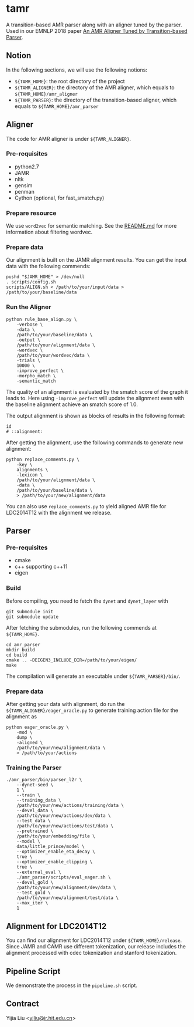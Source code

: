 tamr
====

A transition-based AMR parser along with an aligner tuned by the parser.
Used in our EMNLP 2018 paper [An AMR Aligner Tuned by Transition-based Parser]().


## Notion

In the following sections, we will use the following notions:

- `${TAMR_HOME}`: the root directory of the project
- `${TAMR_ALIGNER}`: the directory of the AMR aligner, which equals
 to `${TAMR_HOME}/amr_aligner`
- `${TAMR_PARSER}`: the directory of the transition-based aligner, which equals
 to `${TAMR_HOME}/amr_parser`
 
## Aligner

The code for AMR aligner is under `${TAMR_ALIGNER}`.

### Pre-requisites

- python2.7
- JAMR
- nltk
- gensim
- penman
- Cython (optional, for fast_smatch.py)

### Prepare resource
We use `word2vec` for semantic matching. See the [README.md]()
for more information about filtering wordvec.

### Prepare data
Our alignment is built on the JAMR alignment results.
You can get the input data with the following commends:
```
pushd "$JAMR_HOME" > /dev/null
. scripts/config.sh
scripts/ALIGN.sh < /path/to/your/input/data > /path/to/your/baseline/data
```

### Run the Aligner
```
python rule_base_align.py \
    -verbose \
    -data \
    /path/to/your/baseline/data \
    -output \
    /path/to/your/alignment/data \
    -wordvec \
    /path/to/your/wordvec/data \
    -trials \
    10000 \
    -improve_perfect \
    -morpho_match \
    -semantic_match
```

The quality of an alignment is evaluated by the smatch
score of the graph
it leads to. Here using `-improve_perfect` will
update the alignment even with the baseline alignment
achieve an smatch score of 1.0.

The output alignment is shown as blocks of results in the following format:
```
id
# ::alignment:
```

After getting the alignment, use the following commands to generate
new alignment:
```
python replace_comments.py \
    -key \
    alignments \
    -lexicon \
    /path/to/your/alignment/data \
    -data \
    /path/to/your/baseline/data \
    > /path/to/your/new/alignment/data
```

You can also use `replace_comments.py` to yield aligned AMR file
for LDC2014T12 with the alignment we release.

## Parser

### Pre-requisites

- cmake
- c++ supporting c++11
- eigen

### Build

Before compiling, you need to fetch the `dynet` and `dynet_layer` with
```
git submodule init
git submodule update
```

After fetching the submodules, run the following commends
at `${TAMR_HOME}`.

```
cd amr_parser
mkdir build
cd build
cmake .. -DEIGEN3_INCLUDE_DIR=/path/to/your/eigen/
make
```

The compilation will generate an executable under `${TAMR_PARSER}/bin/`.

### Prepare data

After getting your data with alignment,
do run the `${TAMR_ALIGNER}/eager_oracle.py`
to generate training action file for the alignment as
```
python eager_oracle.py \
    -mod \
    dump \
    -aligned \
    /path/to/your/new/alignment/data \
    > /path/to/your/actions
```

### Training the Parser

```
./amr_parser/bin/parser_l2r \
    --dynet-seed \
    1 \
    --train \
    --training_data \
    /path/to/your/new/actions/training/data \
    --devel_data \
    /path/to/your/new/actions/dev/data \
    --test_data \
    /path/to/your/new/actions/test/data \
    --pretrained \
    /path/to/your/embedding/file \
    --model \
    data/little_prince/model \
    --optimizer_enable_eta_decay \
    true \
    --optimizer_enable_clipping \
    true \
    --external_eval \
    ./amr_parser/scripts/eval_eager.sh \
    --devel_gold \
    /path/to/your/new/alignment/dev/data \
    --test_gold \
    /path/to/your/new/alignment/test/data \
    --max_iter \
    1
```

## Alignment for LDC2014T12

You can find our alignment for LDC2014T12 under `${TAMR_HOME}/release`.
Since JAMR and CAMR use different tokenization, our release includes
the alignment processed with cdec tokenization and stanford tokenization.

## Pipeline Script

We demonstrate the process in the `pipeline.sh` script.

## Contract

Yijia Liu <<yjliu@ir.hit.edu.cn>>
